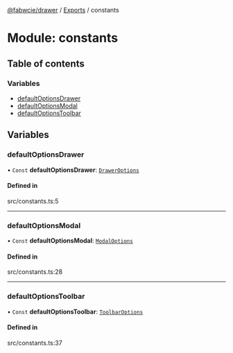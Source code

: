 [@fabwcie/drawer](../README.md) / [Exports](../modules.md) / constants

# Module: constants

## Table of contents

### Variables

- [defaultOptionsDrawer](constants.md#defaultoptionsdrawer)
- [defaultOptionsModal](constants.md#defaultoptionsmodal)
- [defaultOptionsToolbar](constants.md#defaultoptionstoolbar)

## Variables

### defaultOptionsDrawer

• `Const` **defaultOptionsDrawer**: [`DrawerOptions`](../interfaces/types_drawer.DrawerOptions.md)

#### Defined in

src/constants.ts:5

___

### defaultOptionsModal

• `Const` **defaultOptionsModal**: [`ModalOptions`](../interfaces/types_modal.ModalOptions.md)

#### Defined in

src/constants.ts:28

___

### defaultOptionsToolbar

• `Const` **defaultOptionsToolbar**: [`ToolbarOptions`](../interfaces/types_toolbar.ToolbarOptions.md)

#### Defined in

src/constants.ts:37
